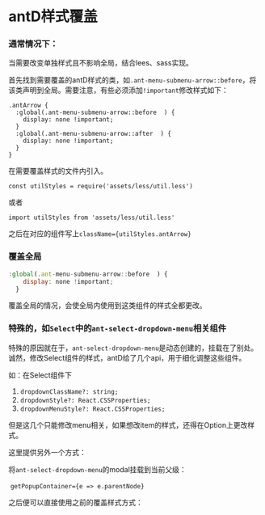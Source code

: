 # antD样式覆盖

### 通常情况下：

当需要改变单独样式且不影响全局，结合lees、sass实现。

首先找到需要覆盖的antD样式的类，如`.ant-menu-submenu-arrow::before`，将该类声明到全局。需要注意，有些必须添加`!important`修改样式如下：

```less {.class1 .class}
.antArrow {
  :global(.ant-menu-submenu-arrow::before  ) {
    display: none !important;
  }
  :global(.ant-menu-submenu-arrow::after  ) {
    display: none !important;
  }
}
```

在需要覆盖样式的文件内引入。

`const utilStyles = require('assets/less/util.less')`

或者

`import utilStyles from 'assets/less/util.less'`

之后在对应的组件写上`className={utilStyles.antArrow}`

### 覆盖全局

```js
:global(.ant-menu-submenu-arrow::before  ) {
    display: none !important;
  }
```

覆盖全局的情况，会使全局内使用到这类组件的样式全都更改。

### 特殊的，如`Select`中的`ant-select-dropdown-menu`相关组件

特殊的原因就在于，`ant-select-dropdown-menu`是动态创建的，挂载在了别处。诚然，修改Select组件的样式，antD给了几个api，用于细化调整这些组件。

如：在Select组件下

1. `dropdownClassName?: string;`
2.   `dropdownStyle?: React.CSSProperties;`
3.   `dropdownMenuStyle?: React.CSSProperties;`

但是这几个只能修改menu相关，如果想改item的样式，还得在Option上更改样式。

这里提供另外一个方式：

将`ant-select-dropdown-menu`的modal挂载到当前父级：

​        `getPopupContainer={e => e.parentNode}`

之后便可以直接使用之前的覆盖样式方式：







